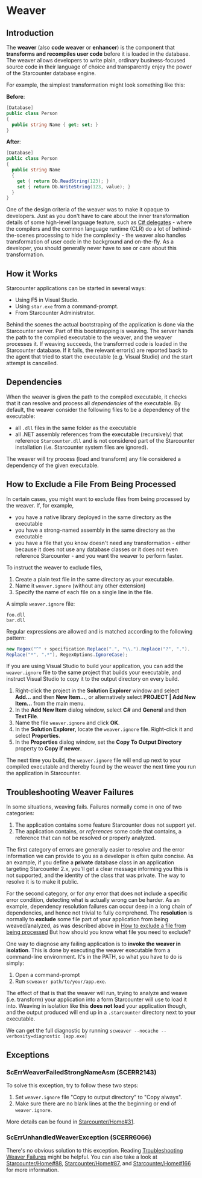 # Weaver

## Introduction

The **weaver** \(also **code weaver** or **enhancer**\) is the component that **transforms and recompiles user code** before it is loaded in the database. The weaver allows developers to write plain, ordinary business-focused source code in their language of choice and transparently enjoy the power of the Starcounter database engine.

For example, the simplest transformation might look something like this:

**Before**:

```csharp
[Database]
public class Person
{
  public string Name { get; set; }
}
```

**After**:

```csharp
[Database]
public class Person
{
  public string Name
  {
    get { return Db.ReadString(123); }
    set { return Db.WriteString(123, value); }
  }
}
```

One of the design criteria of the weaver was to make it opaque to developers. Just as you don't have to care about the inner transformation details of some high-level language feature, such as [C\# delegates](http://msdn.microsoft.com/en-us/library/ms173171.aspx) - where the compilers and the common language runtime \(CLR\) do a lot of behind-the-scenes processing to hide the complexity - the weaver also handles transformation of user code in the background and on-the-fly. As a developer, you should generally never have to see or care about this transformation.

## How it Works

Starcounter applications can be started in several ways:

* Using F5 in Visual Studio.
* Using `star.exe` from a command-prompt.
* From Starcounter Administrator.

Behind the scenes the actual bootstraping of the application is done via the Starcounter server. Part of this bootstrapping is weaving. The server hands the path to the compiled executable to the weaver, and the weaver processes it. If weaving succeeds, the transformed code is loaded in the Starcounter database. If it fails, the relevant error\(s\) are reported back to the agent that tried to start the executable \(e.g. Visual Studio\) and the start attempt is cancelled.

## Dependencies

When the weaver is given the path to the compiled executable, it checks that it can resolve and process all _dependencies_ of the executable. By default, the weaver consider the following files to be a dependency of the executable:

* all  `.dll` files in the same folder as the executable
* all .NET assembly references from the executable \(recursively\) that reference `Starcounter.dll` and is not considered part of the Starcounter installation \(i.e. Starcounter system files are ignored\).

The weaver will try process \(load and transform\) any file considered a dependency of the given executable.

## How to Exclude a File From Being Processed

In certain cases, you might want to exclude files from being processed by the weaver. If, for example,

* you have a native library deployed in the same directory as the executable
* you have a strong-named assembly in the same directory as the executable
* you have a file that you know doesn't need any transformation - either because it does not use any database classes or it does not even reference Starcounter - and you want the weaver to perform faster.

To instruct the weaver to exclude files,

1. Create a plain text file in the same directory as your executable.
2. Name it `weaver.ignore` \(without any other extension\)
3. Specify the name of each file on a single line in the file.

A simple `weaver.ignore` file:

```text
foo.dll
bar.dll
```

Regular expressions are allowed and is matched according to the following pattern:

```csharp
new Regex("^" + specification.Replace(".", "\\.").Replace("?", ".").
Replace("*", ".*"), RegexOptions.IgnoreCase);
```

If you are using Visual Studio to build your application, you can add the `weaver.ignore` file to the same project that builds your executable, and instruct Visual Studio to copy it to the output directory on every build.

1. Right-click the project in the **Solution Explorer** window and select **Add...** and then **New Item...**, or alternatively select **PROJECT \| Add New Item...** from the main menu.
2. In the **Add New Item** dialog window, select **C\#** and **General** and then **Text File**.
3. Name the file `weaver.ignore` and click **OK**.
4. In the **Solution Explorer**, locate the `weaver.ignore` file. Right-click it and select **Properties**.
5. In the **Properties** dialog window, set the **Copy To Output Directory** property to **Copy if newer**.

The next time you build, the `weaver.ignore` file will end up next to your compiled executable and thereby found by the weaver the next time you run the application in Starcounter.

## Troubleshooting Weaver Failures

In some situations, weaving fails. Failures normally come in one of two categories:

1. The application contains some feature Starcounter does not support yet.
2. The application contains, or _references_ some code that contains, a reference that can not be resolved or properly analyzed.

The first category of errors are generally easier to resolve and the error information we can provide to you as a developer is often quite concise. As an example, if you define a **private** database class in an application targeting Starcounter 2.x, you'll get a clear message informing you this is not supported, and the identity of the class that was private. The way to resolve it is to make it public.

For the second category, or for _any_ error that does not include a specific error condition, detecting what is actually wrong can be harder. As an example, dependency resolution failures can occur deep in a long chain of dependencies, and hence not trivial to fully comprehend. The **resolution** is normally to **exclude** some file part of your application from being weaved/analyzed, as was described above in [How to exclude a file from being processed](weaver.md#how-to-exclude-a-file-from-being-processed) But how should you know what file you need to exclude?

One way to diagnose any failing application is to **invoke the weaver in isolation**. This is done by executing the weaver executable from a command-line environment. It's in the PATH, so what you have to do is simply:

1. Open a command-prompt
2. Run `scweaver path/to/your/app.exe`.

The effect of that is that the weaver will run, trying to analyze and weave \(i.e. transform\) your application into a form Starcounter will use to load it into. Weaving in isolation like this **does not load** your application though, and the output produced will end up in a `.starcounter` directory next to your executable.

We can get the full diagnostic by running `scweaver --nocache --verbosity=diagnostic [app.exe]`

## Exceptions

### ScErrWeaverFailedStrongNameAsm \(SCERR2143\)

To solve this exception, try to follow these two steps:

1. Set `weaver.ignore` file "Copy to output directory" to "Copy always".
2. Make sure there are no blank lines at the the beginning or end of `weaver.ignore`.

More details can be found in [Starcounter/Home\#31](https://github.com/Starcounter/Home/issues/31).

### ScErrUnhandledWeaverException \(SCERR6066\)

There's no obvious solution to this exception. Reading [Troubleshooting Weaver Failures](weaver.md#troubleshooting-weaver-failures) might be helpful. You can also take a look at [Starcounter/Home\#88](https://github.com/Starcounter/Home/issues/88), [Starcounter/Home\#87](https://github.com/Starcounter/Home/issues/87), and [Starcounter/Home\#166](https://github.com/Starcounter/Home/issues/166) for more information.

